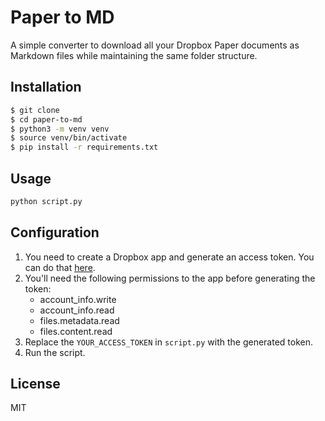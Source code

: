 # Paper to MD
A simple converter to download all your Dropbox Paper documents as Markdown files while maintaining the same folder structure.

## Installation
```bash
$ git clone
$ cd paper-to-md
$ python3 -m venv venv
$ source venv/bin/activate
$ pip install -r requirements.txt
```

## Usage
```bash
python script.py
```

## Configuration
1. You need to create a Dropbox app and generate an access token. You can do that [here](https://www.dropbox.com/developers/apps/create).
2. You'll need the following permissions to the app before generating the token:
    - account_info.write
    - account_info.read
    - files.metadata.read
    - files.content.read
3. Replace the `YOUR_ACCESS_TOKEN` in `script.py` with the generated token.
4. Run the script.

## License
MIT
